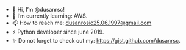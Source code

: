 - 👋 Hi, I’m @dusanrsc!
- 🌱 I’m currently learning: AWS.
- 📫 How to reach me: dusanrosic25.06.1997@gmail.com
- ⚡ Python developer since june 2019.
- ✨ Do not forget to check out my: https://gist.github.com/dusanrsc.

<!---
dusanrsc/dusanrsc is a ✨ special ✨ repository because its `README.md` (this file) appears on your GitHub profile.
You can click the Preview link to take a look at your changes.
--->
